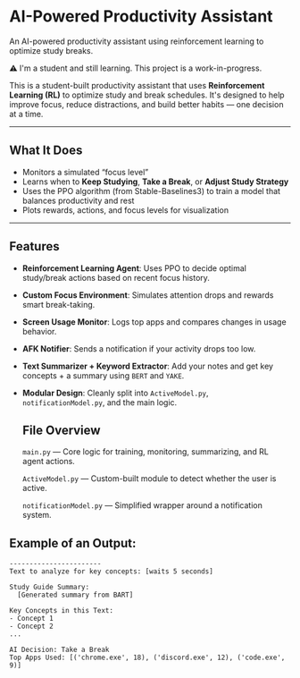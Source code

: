 # AI-Powered Productivity Assistant
An AI-powered productivity assistant using reinforcement learning to optimize study breaks.

⚠️ I'm a student and still learning. This project is a work-in-progress.

This is a student-built productivity assistant that uses **Reinforcement Learning (RL)** to optimize study and break schedules. It's designed to help improve focus, reduce distractions, and build better habits — one decision at a time.

---

## What It Does

- Monitors a simulated “focus level”
- Learns when to **Keep Studying**, **Take a Break**, or **Adjust Study Strategy**
- Uses the PPO algorithm (from Stable-Baselines3) to train a model that balances productivity and rest
- Plots rewards, actions, and focus levels for visualization

---
## Features

- **Reinforcement Learning Agent**: Uses PPO to decide optimal study/break actions based on recent focus history.
- **Custom Focus Environment**: Simulates attention drops and rewards smart break-taking.
- **Screen Usage Monitor**: Logs top apps and compares changes in usage behavior.
- **AFK Notifier**: Sends a notification if your activity drops too low.
- **Text Summarizer + Keyword Extractor**: Add your notes and get key concepts + a summary using `BERT` and `YAKE`.
- **Modular Design**: Cleanly split into `ActiveModel.py`, `notificationModel.py`, and the main logic.

  ## File Overview
    `main.py` — Core logic for training, monitoring, summarizing, and RL agent actions.

   `ActiveModel.py` — Custom-built module to detect whether the user is active.

    `notificationModel.py` — Simplified wrapper around a notification system.

## Example of an Output:
```
-----------------------
Text to analyze for key concepts: [waits 5 seconds]

Study Guide Summary:
  [Generated summary from BART]

Key Concepts in this Text:
- Concept 1
- Concept 2
...

AI Decision: Take a Break
Top Apps Used: [('chrome.exe', 18), ('discord.exe', 12), ('code.exe', 9)]
```
